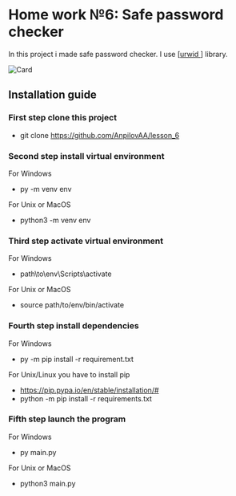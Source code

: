 # Home work №6: Safe password checker


In this project i made safe password checker. I use [[urwid ](https://urwid.org/tutorial/index.html)] library.

![Card](https://dvmn.org/filer/canonical/1567487089/264/)

## Installation guide

### First step clone this project
- git clone https://github.com/AnpilovAA/lesson_6

### Second step install virtual environment

For Windows
- py -m venv env 

For Unix or MacOS
- python3 -m venv env

### Third step activate virtual environment

For Windows
- path\to\env\Scripts\activate

For Unix or MacOS
- source path/to/env/bin/activate

### Fourth step install dependencies

For Windows
- py -m pip install -r requirement.txt

For Unix/Linux you have to install pip
- https://pip.pypa.io/en/stable/installation/#
- python -m pip install -r requirements.txt

### Fifth step launch the program

For Windows
- py main.py

For Unix or MacOS
- python3 main.py